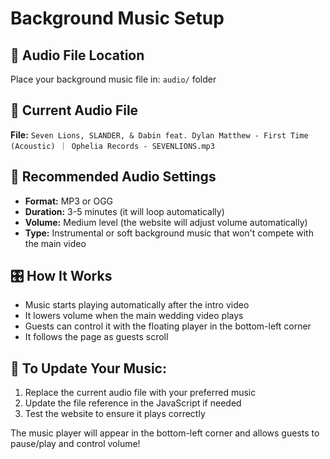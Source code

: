 # Background Music Setup

## 📁 Audio File Location

Place your background music file in: `audio/` folder

## 🎵 Current Audio File

**File:** `Seven Lions, SLANDER, & Dabin feat. Dylan Matthew - First Time (Acoustic) ｜ Ophelia Records - SEVENLIONS.mp3`

## 🎵 Recommended Audio Settings

- **Format:** MP3 or OGG
- **Duration:** 3-5 minutes (it will loop automatically)
- **Volume:** Medium level (the website will adjust volume automatically)
- **Type:** Instrumental or soft background music that won't compete with the main video

## 🎛️ How It Works

- Music starts playing automatically after the intro video
- It lowers volume when the main wedding video plays
- Guests can control it with the floating player in the bottom-left corner
- It follows the page as guests scroll

## 📝 To Update Your Music:

1. Replace the current audio file with your preferred music
2. Update the file reference in the JavaScript if needed
3. Test the website to ensure it plays correctly

The music player will appear in the bottom-left corner and allows guests to pause/play and control volume!
